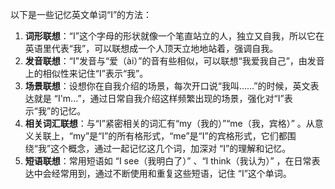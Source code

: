 以下是一些记忆英文单词“I”的方法：
1. **词形联想**：“I”这个字母的形状就像一个笔直站立的人，独立又自我，所以它在英语里代表“我”，可以联想成一个人顶天立地地站着，强调自我。
2. **发音联想**：“I”发音与“爱（ài）”的音有些相似，可以联想“我爱我自己”，由发音上的相似性来记住“I”表示“我”。
3. **场景联想**：设想你在自我介绍的场景，每次开口说“我叫……”的时候，英文表达就是 “I'm...”，通过日常自我介绍这样频繁出现的场景，强化对“I”表示“我”的记忆。 
4. **相关词汇联想**：与“I”紧密相关的词汇有“my（我的）”“me（我，宾格）” 。从意义关联上，“my”是“I”的所有格形式，“me”是“I”的宾格形式，它们都围绕“我”这个概念，通过一起记忆这几个词，加深对 “I”的理解和记忆。 
5. **短语联想**：常用短语如 “I see（我明白了）” 、“I think（我认为）” ，在日常表达中会经常用到，通过不断使用和重复这些短语，记住 “I”这个单词。 
